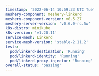 ```yaml
---
timestamp: '2022-06-14 10:59:33 UTC Tue'
meshery-component: meshery-linkerd
meshery-component-version: v0.5.27
meshery-server-version: 'v0.6.0-rc.5w'
k8s-distro: minikube
k8s-version: 'v1.20.11'
service-mesh: Linkerd
service-mesh-version: 'stable-2.11.2'
tests:
  pod/linkerd-destination: 'Running'
  pod/linkerd-identity: 'Running'
  pod/linkerd-proxy-injector: 'Running'
overall-status: 'passing'
---
```


